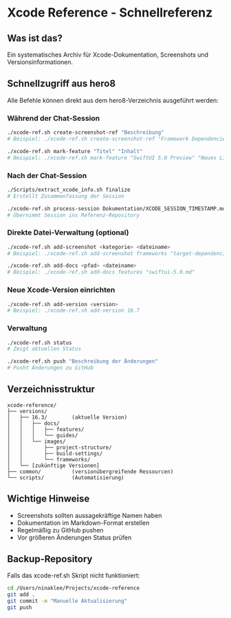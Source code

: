 # Xcode Reference - Schnellreferenz

## Was ist das?
Ein systematisches Archiv für Xcode-Dokumentation, Screenshots und Versionsinformationen.

## Schnellzugriff aus hero8

Alle Befehle können direkt aus dem hero8-Verzeichnis ausgeführt werden:

### Während der Chat-Session
```bash
./xcode-ref.sh create-screenshot-ref "Beschreibung"
# Beispiel: ./xcode-ref.sh create-screenshot-ref "Framework Dependencies Dialog"

./xcode-ref.sh mark-feature "Titel" "Inhalt"
# Beispiel: ./xcode-ref.sh mark-feature "SwiftUI 5.0 Preview" "Neues Live-Preview Feature..."
```

### Nach der Chat-Session
```bash
./Scripts/extract_xcode_info.sh finalize
# Erstellt Zusammenfassung der Session

./xcode-ref.sh process-session Dokumentation/XCODE_SESSION_TIMESTAMP.md
# Übernimmt Session ins Referenz-Repository
```

### Direkte Datei-Verwaltung (optional)
```bash
./xcode-ref.sh add-screenshot <kategorie> <dateiname>
# Beispiel: ./xcode-ref.sh add-screenshot frameworks "target-dependencies.png"

./xcode-ref.sh add-docs <pfad> <dateiname>
# Beispiel: ./xcode-ref.sh add-docs features "swiftui-5.0.md"
```

### Neue Xcode-Version einrichten
```bash
./xcode-ref.sh add-version <version>
# Beispiel: ./xcode-ref.sh add-version 16.7
```

### Verwaltung
```bash
./xcode-ref.sh status
# Zeigt aktuellen Status

./xcode-ref.sh push "Beschreibung der Änderungen"
# Pusht Änderungen zu GitHub
```

## Verzeichnisstruktur

```
xcode-reference/
├── versions/
│   ├── 16.3/        (aktuelle Version)
│   │   ├── docs/
│   │   │   ├── features/
│   │   │   └── guides/
│   │   └── images/
│   │       ├── project-structure/
│   │       ├── build-settings/
│   │       └── frameworks/
│   └── [zukünftige Versionen]
├── common/          (versionübergreifende Ressourcen)
└── scripts/         (Automatisierung)
```

## Wichtige Hinweise

- Screenshots sollten aussagekräftige Namen haben
- Dokumentation im Markdown-Format erstellen
- Regelmäßig zu GitHub pushen
- Vor größeren Änderungen Status prüfen

## Backup-Repository

Falls das xcode-ref.sh Skript nicht funktioniert:
```bash
cd /Users/ninaklee/Projects/xcode-reference
git add .
git commit -m "Manuelle Aktualisierung"
git push
```
